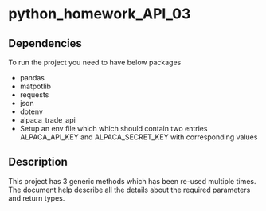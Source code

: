 # python_homework_API_03

## Dependencies
To run the project you need to have below packages
 * pandas
 * matpotlib 
 * requests
 * json
 * dotenv
 * alpaca_trade_api
 * Setup an env file which which should contain two entries
   ALPACA_API_KEY and ALPACA_SECRET_KEY with corresponding values

## Description
This project has 3 generic methods which has been re-used multiple times. The document help describe all the details about the required parameters and return types.